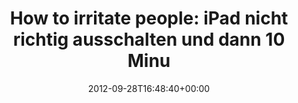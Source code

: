 ---
retweeted: false
source: <a href="http://twitter.com/download/android" rel="nofollow">Twitter for Android</a>
entities:
  hashtags: []
  symbols: []
  user_mentions: []
  urls: []
display_text_range:
- '0'
- '132'
favorite_count: '3'
id_str: '251725121583214592'
truncated: false
retweet_count: '0'
id: '251725121583214592'
created_at: Fri Sep 28 16:48:40 +0000 2012
favorited: false
full_text: 'How to irritate people: iPad nicht richtig ausschalten und dann 10 Minuten
  lang laut Fawlty Towers aus dem Rucksack schallen lassen.'
lang: de
tags:
- pesos/twitter
date: '2012-09-28T16:48:40+00:00'
src: https://twitter.com/bascht/status/251725121583214592
original_url: https://twitter.com/bascht/status/251725121583214592
type: twitter_tweet
text: 'How to irritate people: iPad nicht richtig ausschalten und dann 10 Minuten
  lang laut Fawlty Towers aus dem Rucksack schallen lassen.'
title: 'How to irritate people: iPad nicht richtig ausschalten und dann 10 Minu'

---
